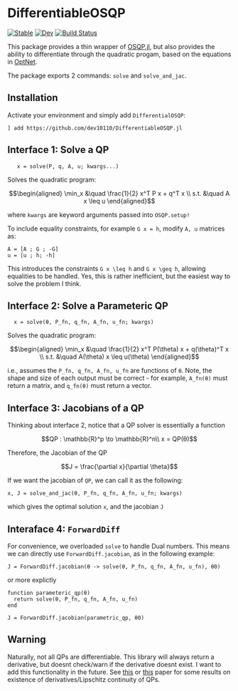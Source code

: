 # DifferentiableOSQP

[![Stable](https://img.shields.io/badge/docs-stable-blue.svg)](https://dev10110.github.io/DifferentiableOSQP.jl/stable/)
[![Dev](https://img.shields.io/badge/docs-dev-blue.svg)](https://dev10110.github.io/DifferentiableOSQP.jl/dev/)
[![Build Status](https://github.com/dev10110/DifferentiableOSQP.jl/actions/workflows/CI.yml/badge.svg?branch=main)](https://github.com/dev10110/DifferentiableOSQP.jl/actions/workflows/CI.yml?query=branch%3Amain)



This package provides a thin wrapper of [OSQP.jl](https://github.com/osqp/OSQP.jl), but also provides the ability to differentiate through the quadratic progam, based on the equations in [OptNet](https://arxiv.org/abs/1703.00443). 

The package exports 2 commands: `solve` and `solve_and_jac`.


## Installation

Activate your environment and simply add `DifferentialOSQP`:
```
] add https://github.com/dev10110/DifferentiableOSQP.jl
```


## Interface 1: Solve a QP
```
   x = solve(P, q, A, u; kwargs...)
```
Solves the quadratic program:
```math
\begin{aligned}
  \min_x   &\quad \frac{1}{2} x^T P x + q^T x \\ 
  s.t.    &\quad A x \leq u
\end{aligned}
```
where `kwargs` are keyword arguments passed into `OSQP.setup!`

To include equality constraints, for example ``G x = h``, modify `A, u` matrices as:
```
A = [A ; G ; -G]
u = [u ; h; -h]
```
This introduces the constraints ``G x \leq h`` and ``G x \geq h``, allowing equalities to be handled. Yes, this is rather inefficient, but the easiest way to solve the problem I think.


## Interface 2: Solve a Parameteric QP

```
  x = solve(θ, P_fn, q_fn, A_fn, u_fn; kwargs)
```
Solves the quadratic program:
```math
\begin{aligned}
  \min_x   &\quad \frac{1}{2} x^T P(\theta) x + q(\theta)^T x \\ 
  s.t.    &\quad A(\theta) x \leq u(\theta)
\end{aligned}
```
i.e., assumes the `P_fn, q_fn, A_fn, u_fn` are functions of `θ`. Note, the shape and size of each output must be correct - for example, `A_fn(θ)` must return a matrix, and `q_fn(θ)` must return a vector. 

## Interface 3: Jacobians of a QP

Thinking about interface 2, notice that a QP solver is essentially a function
```math
QP : \mathbb{R}^p \to \mathbb{R}^n\\
x = QP(θ)
```

Therefore, the Jacobian of the QP 
```math
J = \frac{\partial x}{\partial \theta}
```

If we want the jacobian of ``QP``, we can call it as the following:
```
x, J = solve_and_jac(θ, P_fn, q_fn, A_fn, u_fn; kwargs)
```
which gives the optimal solution `x`, and the jacobian `J`


## Interaface 4: `ForwardDiff`

For convenience, we overloaded `solve` to handle Dual numbers. This means we can directly use `ForwardDiff.jacobian`, as in the following example:

```
J = ForwardDiff.jacobian(θ -> solve(θ, P_fn, q_fn, A_fn, u_fn), θ0)
```

or more explictly
```
function parameteric_qp(θ)
  return solve(θ, P_fn, q_fn, A_fn, u_fn)
end

J = ForwardDiff.jacobian(parametric_qp, θ0)
```


## Warning

Naturally, not all QPs are differentiable. This library will always return a derivative, but doesnt check/warn if the derivative doesnt exist. I want to add this functionality in the future. See [this](https://doi.org/10.1109/CDC.2013.6760327) or [this](https://doi.org/10.1016/0022-247X(67)90163-1) paper for some results on existence of derivatives/Lipschitz continuity of QPs. 
